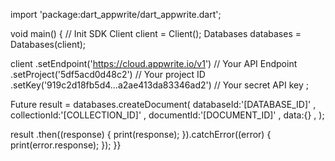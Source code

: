 import 'package:dart_appwrite/dart_appwrite.dart';

void main() { // Init SDK
  Client client = Client();
  Databases databases = Databases(client);

  client
    .setEndpoint('https://cloud.appwrite.io/v1') // Your API Endpoint
    .setProject('5df5acd0d48c2') // Your project ID
    .setKey('919c2d18fb5d4...a2ae413da83346ad2') // Your secret API key
  ;

  Future result = databases.createDocument(
    databaseId:'[DATABASE_ID]' ,
    collectionId:'[COLLECTION_ID]' ,
    documentId:'[DOCUMENT_ID]' ,
    data:{} ,
  );

  result
    .then((response) {
      print(response);
    }).catchError((error) {
      print(error.response);
  });
}}